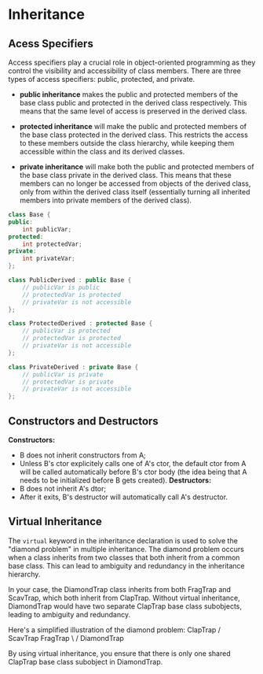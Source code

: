 # Inheritance

## Acess Specifiers
Access specifiers play a crucial role in object-oriented programming as they control the visibility and accessibility of class members. There are three types of access specifiers: public, protected, and private.

- **public inheritance** makes the public and protected members of the base class public and protected in the derived class respectively. This means that the same level of access is preserved in the derived class.

- **protected inheritance** will make the public and protected members of the base class protected in the derived class. This restricts the access to these members outside the class hierarchy, while keeping them accessible within the class and its derived classes.

- **private inheritance** will make both the public and protected members of the base class private in the derived class. This means that these members can no longer be accessed from objects of the derived class, only from within the derived class itself (essentially turning all inherited members into private members of the derived class).

```cpp
class Base {
public:
    int publicVar;
protected:
    int protectedVar;
private:
    int privateVar;
};

class PublicDerived : public Base {
    // publicVar is public
    // protectedVar is protected
    // privateVar is not accessible
};

class ProtectedDerived : protected Base {
    // publicVar is protected
    // protectedVar is protected
    // privateVar is not accessible
};

class PrivateDerived : private Base {
    // publicVar is private
    // protectedVar is private
    // privateVar is not accessible
};
```

## Constructors and Destructors
**Constructors:**
- B does not inherit constructors from A;
- Unless B's ctor explicitely calls one of A's ctor, the default ctor from A will be called automatically before B's ctor body (the idea being that A needs to be initialized before B gets created).
**Destructors:**
- B does not inherit A's dtor;
- After it exits, B's destructor will automatically call A's destructor.

## Virtual Inheritance

The ``virtual`` keyword in the inheritance declaration is used to solve the "diamond problem" in multiple inheritance. The diamond problem occurs when a class inherits from two classes that both inherit from a common base class. This can lead to ambiguity and redundancy in the inheritance hierarchy.

In your case, the DiamondTrap class inherits from both FragTrap and ScavTrap, which both inherit from ClapTrap. Without virtual inheritance, DiamondTrap would have two separate ClapTrap base class subobjects, leading to ambiguity and redundancy.

Here's a simplified illustration of the diamond problem:
       ClapTrap
       /     \
  ScavTrap   FragTrap
       \     /
     DiamondTrap

By using virtual inheritance, you ensure that there is only one shared ClapTrap base class subobject in DiamondTrap.